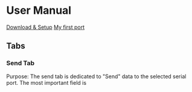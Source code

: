 # User Manual
[Download & Setup](setup.md)
[My first port](first-steps.md)

## Tabs
### Send Tab
Purpose: The send tab is dedicated to "Send" data to the selected serial port.
The most important field is 
